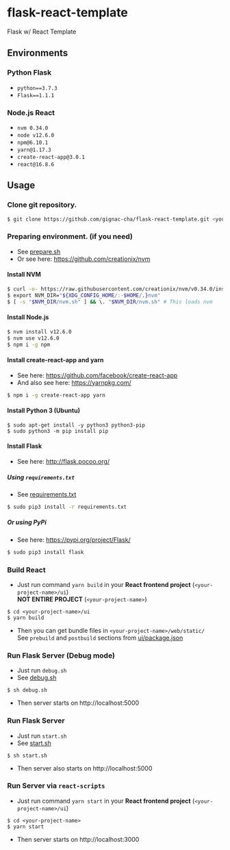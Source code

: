 # flask-react-template
Flask w/ React Template

## Environments

### Python Flask
* `python==3.7.3`
* `Flask==1.1.1`

### Node.js React
* `nvm 0.34.0`
* `node v12.6.0`
* `npm@6.10.1`
* `yarn@1.17.3`
* `create-react-app@3.0.1`
* `react@16.8.6`

## Usage

### Clone git repository.
```bash
$ git clone https://github.com/gignac-cha/flask-react-template.git <your-project-name>
```

### Preparing environment. (if you need)
* See [prepare.sh](prepare.sh)
* Or see here: https://github.com/creationix/nvm

#### Install NVM
```bash
$ curl -o- https://raw.githubusercontent.com/creationix/nvm/v0.34.0/install.sh | bash
$ export NVM_DIR="${XDG_CONFIG_HOME/:-$HOME/.}nvm"
$ [ -s "$NVM_DIR/nvm.sh" ] && \. "$NVM_DIR/nvm.sh" # This loads nvm
```

#### Install Node.js
```bash
$ nvm install v12.6.0
$ nvm use v12.6.0
$ npm i -g npm
```

#### Install create-react-app and yarn
* See here: https://github.com/facebook/create-react-app
* And also see here: https://yarnpkg.com/
```bash
$ npm i -g create-react-app yarn
```

#### Install Python 3 (Ubuntu)
```
$ sudo apt-get install -y python3 python3-pip
$ sudo python3 -m pip install pip
```

#### Install Flask
* See here: http://flask.pocoo.org/

##### Using `requirements.txt`
* See [requirements.txt](requirements.txt)
```bash
$ sudo pip3 install -r requirements.txt
```

##### Or using PyPi
* See here: https://pypi.org/project/Flask/
```bash
$ sudo pip3 install flask
```

### Build React

* Just run command `yarn build` in your **React frontend project** (`<your-project-name>/ui`)<br/>
  **NOT ENTIRE PROJECT** (`<your-project-name>`)
```
$ cd <your-project-name>/ui
$ yarn build
```

* Then you can get bundle files in `<your-project-name>/web/static/`<br/>
  See `prebuild` and `postbuild` sections from [ui/package.json](ui/package.json)

### Run Flask Server (Debug mode)

* Just run `debug.sh`
* See [debug.sh](debug.sh)
```
$ sh debug.sh
```
* Then server starts on http://localhost:5000

### Run Flask Server

* Just run `start.sh`
* See [start.sh](start.sh)
```
$ sh start.sh
```
* Then server also starts on http://localhost:5000

### Run Server via `react-scripts`

* Just run command `yarn start` in your **React frontend project** (`<your-project-name>/ui`)
```
$ cd <your-project-name>
$ yarn start
```
* Then server starts on http://localhost:3000
